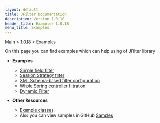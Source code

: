 ```yaml
---
layout: default
title: JFilter Documentation
description: Version 1.0.18
header_title: Examples 1.0.18
menu_title: Examples
---
```


[Main](../../index.MD) > [1.0.18](../index.MD) > Examples

On this page you can find examples which can help using of JFilter library

* **Examples**
  * [Simple field filter](filter-field/index.MD)
  * [Session Strategy filter](filter-strategy/index.MD) 
  * [XML Schema-based filter configuration](filter-file/index.MD)
  * [Whole Spring controller filtration](filter-controller/index.MD)
  * [Dynamic Filter](filter-dynamic/index.MD)

* **Other Resources** 
  * [Example classes](./example-classes/index.MD)
  * Also you can view samples in GitHub [Samples](https://github.com/rkonovalov/jfilter-samples)